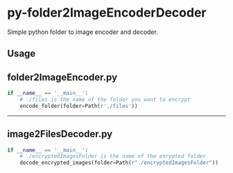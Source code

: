 # py-folder2ImageEncoderDecoder
Simple python folder to image encoder and decoder.

Usage
-----
folder2ImageEncoder.py
-----
```python
if __name__ == '__main__':
    # ./files is the name of the folder you want to encrypt
    encode_folder(folder=Path(r'./files'))
```
-----
image2FilesDecoder.py
-----
```python
if __name__ == '__main__':
    # ./encryptedImagesFolder is the name of the enrypted folder
    decode_encrypted_images(folder=Path(r"./encryptedImagesFolder"))
```

